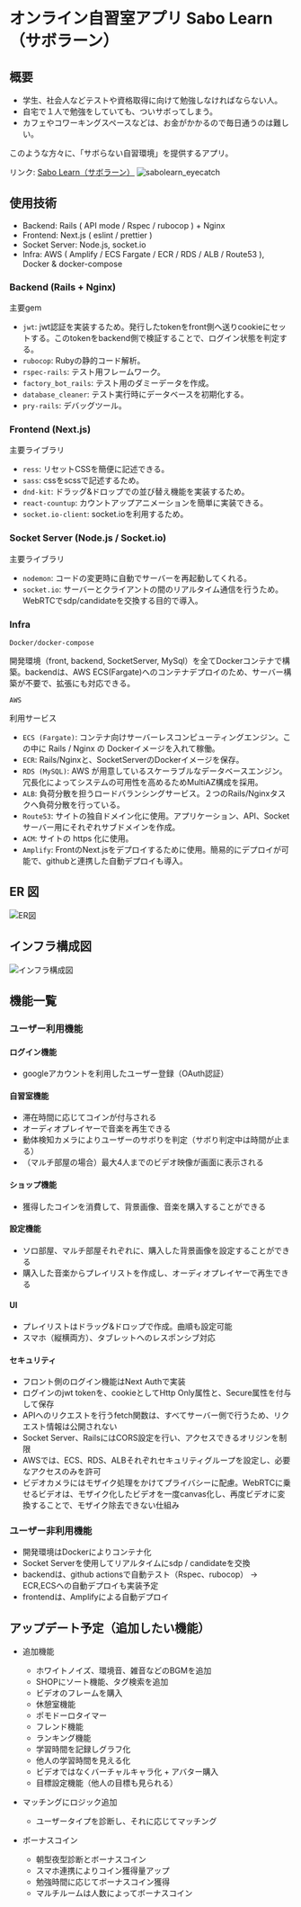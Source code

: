 # オンライン自習室アプリ Sabo Learn（サボラーン）

## 概要

- 学生、社会人などテストや資格取得に向けて勉強しなければならない人。
- 自宅で１人で勉強をしていても、ついサボってしまう。
- カフェやコワーキングスペースなどは、お金がかかるので毎日通うのは難しい。

このような方々に、「サボらない自習環境」を提供するアプリ。

リンク: [Sabo Learn（サボラーン）](https://app.sabolearn.com)
![sabolearn_eyecatch](https://github.com/makoto00000/sabo_learn/assets/65654634/be9f8710-4915-4636-9d13-c1295802646a)

## 使用技術

- Backend: Rails ( API mode / Rspec / rubocop ) + Nginx
- Frontend: Next.js ( eslint / prettier )
- Socket Server: Node.js, socket.io
- Infra: AWS ( Amplify / ECS Fargate / ECR / RDS / ALB / Route53 ), Docker & docker-compose

### Backend (Rails + Nginx)

主要gem

- `jwt`: jwt認証を実装するため。発行したtokenをfront側へ送りcookieにセットする。このtokenをbackend側で検証することで、ログイン状態を判定する。
- `rubocop`: Rubyの静的コード解析。
- `rspec-rails`: テスト用フレームワーク。
- `factory_bot_rails`: テスト用のダミーデータを作成。
- `database_cleaner`: テスト実行時にデータベースを初期化する。
- `pry-rails`: デバッグツール。

### Frontend (Next.js)

主要ライブラリ

- `ress`: リセットCSSを簡便に記述できる。
- `sass`: cssをscssで記述するため。
- `dnd-kit`: ドラッグ&ドロップでの並び替え機能を実装するため。
- `react-countup`: カウントアップアニメーションを簡単に実装できる。
- `socket.io-client`: socket.ioを利用するため。

### Socket Server (Node.js / Socket.io)

主要ライブラリ

- `nodemon`: コードの変更時に自動でサーバーを再起動してくれる。
- `socket.io`: サーバーとクライアントの間のリアルタイム通信を行うため。WebRTCでsdp/candidateを交換する目的で導入。

### Infra

`Docker/docker-compose`

開発環境（front, backend, SocketServer, MySql）を全てDockerコンテナで構築。backendは、AWS ECS(Fargate)へのコンテナデプロイのため、サーバー構築が不要で、拡張にも対応できる。

`AWS`

利用サービス

- `ECS (Fargate)`: コンテナ向けサーバーレスコンピューティングエンジン。この中に Rails / Nginx の Dockerイメージを入れて稼働。
- `ECR`: Rails/Nginxと、SocketServerのDockerイメージを保存。
- `RDS (MySQL)`: AWS が用意しているスケーラブルなデータベースエンジン。冗長化によってシステムの可用性を高めるためMultiAZ構成を採用。
- `ALB`: 負荷分散を担うロードバランシングサービス。２つのRails/Nginxタスクへ負荷分散を行っている。
- `Route53`: サイトの独自ドメイン化に使用。アプリケーション、API、Socketサーバー用にそれぞれサブドメインを作成。
- `ACM`: サイトの https 化に使用。
- `Amplify`: FrontのNext.jsをデプロイするために使用。簡易的にデプロイが可能で、githubと連携した自動デプロイも導入。

## ER 図

![ER図](https://github.com/makoto00000/sabo_learn/assets/65654634/d3c3aa17-a9dc-4334-8e45-ab1aa7709412)

## インフラ構成図

![インフラ構成図](https://github.com/makoto00000/sabo_learn/assets/65654634/bf91110f-7f6c-4eab-87d2-f21050a86434)

## 機能一覧

### ユーザー利用機能

#### ログイン機能

- googleアカウントを利用したユーザー登録（OAuth認証）

#### 自習室機能

- 滞在時間に応じてコインが付与される
- オーディオプレイヤーで音楽を再生できる
- 動体検知カメラによりユーザーのサボりを判定（サボり判定中は時間が止まる）
- （マルチ部屋の場合）最大4人までのビデオ映像が画面に表示される

#### ショップ機能

- 獲得したコインを消費して、背景画像、音楽を購入することができる

#### 設定機能

- ソロ部屋、マルチ部屋それぞれに、購入した背景画像を設定することができる
- 購入した音楽からプレイリストを作成し、オーディオプレイヤーで再生できる

#### UI

- プレイリストはドラッグ&ドロップで作成。曲順も設定可能
- スマホ（縦横両方）、タブレットへのレスポンシブ対応

#### セキュリティ

- フロント側のログイン機能はNext Authで実装
- ログインのjwt tokenを、cookieとしてHttp Only属性と、Secure属性を付与して保存
- APIへのリクエストを行うfetch関数は、すべてサーバー側で行うため、リクエスト情報は公開されない
- Socket Server、RailsにはCORS設定を行い、アクセスできるオリジンを制限
- AWSでは、ECS、RDS、ALBそれぞれセキュリティグループを設定し、必要なアクセスのみを許可
- ビデオカメラにはモザイク処理をかけてプライバシーに配慮。WebRTCに乗せるビデオは、モザイク化したビデオを一度canvas化し、再度ビデオに変換することで、モザイク除去できない仕組み

### ユーザー非利用機能

- 開発環境はDockerによりコンテナ化
- Socket Serverを使用してリアルタイムにsdp / candidateを交換
- backendは、github actionsで自動テスト（Rspec、rubocop） -> ECR,ECSへの自動デプロイも実装予定
- frontendは、Amplifyによる自動デプロイ

## アップデート予定（追加したい機能）

- 追加機能
  - ホワイトノイズ、環境音、雑音などのBGMを追加
  - SHOPにソート機能、タグ検索を追加
  - ビデオのフレームを購入
  - 休憩室機能
  - ポモドーロタイマー
  - フレンド機能
  - ランキング機能
  - 学習時間を記録しグラフ化
  - 他人の学習時間を見える化
  - ビデオではなくバーチャルキャラ化 + アバター購入
  - 目標設定機能（他人の目標も見られる）

- マッチングにロジック追加
  - ユーザータイプを診断し、それに応じてマッチング

- ボーナスコイン
  - 朝型夜型診断とボーナスコイン
  - スマホ連携によりコイン獲得量アップ
  - 勉強時間に応じてボーナスコイン獲得
  - マルチルームは人数によってボーナスコイン
